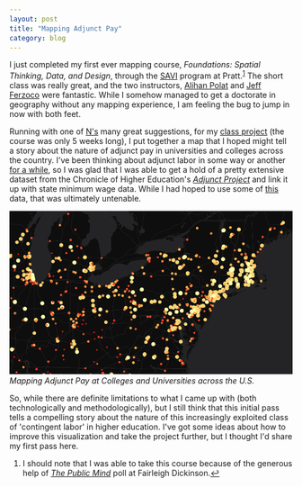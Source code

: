 ```yaml
---
layout: post
title: "Mapping Adjunct Pay"
category: blog
---
```

I just completed my first ever mapping course, *Foundations: Spatial Thinking, Data, and Design*, through the [SAVI](https://www.pratt.edu/pratt-research-and-centers/spatial-analysis-visualization-initiative/) program at Pratt.<sup id="fnref:1"><a href="#fn:1" class="footnote">1</a></sup> The short class was really great, and the two instructors, [Alihan Polat](http://www.studiomplus.nyc/) and [Jeff Ferzoco](http://linepointpath.com/) were fantastic. While I somehow managed to get a doctorate in geography without any mapping experience, I am feeling the bug to jump in now with both feet.

Running with one of [N's](http://nickyagate.com/) many great suggestions, for my [class project](http://crisisofenclosure.com/category/longform/cartodb.html) (the course was only 5 weeks long), I put together a map that I hoped might tell a story about the nature of adjunct pay in universities and colleges across the country. I've been thinking about adjunct labor in some way or another [for a while](http://crisisofenclosure.com/nickel-and-dimed/), so I was glad that I was able to get a hold of a pretty extensive dataset from the Chronicle of Higher Education's [*Adjunct Project*](http://adjunct.chronicle.com/) and link it up with state minimum wage data. While I had hoped to use some of [this](http://livingwage.mit.edu/) data, that was ultimately untenable.

[![Adjunct map](/img/adjunctimage.png)](http://crisisofenclosure.com/category/longform/cartodb.html)
<cite>*Mapping Adjunct Pay at Colleges and Universities across the U.S.*</cite>

So, while there are definite limitations to what I came up with (both technologically and methodologically), but I still think that this initial pass tells a compelling story about the nature of this increasingly exploited class of 'contingent labor' in higher education. I've got some ideas about how to improve this visualization and take the project further, but I thought I'd share my first pass here.

<div class="footnotes">
  <ol>
    <li id="fn:1">
      <p>I should note that I was able to take this course because of the generous help of <a href="http://publicmind.fdu.edu/"><i>The Public Mind</i></a> poll at Fairleigh Dickinson.<a href="#fnref:1" class="reversefootnote">&#8617;</a></p>
    </li>
  </ol>
</div>
